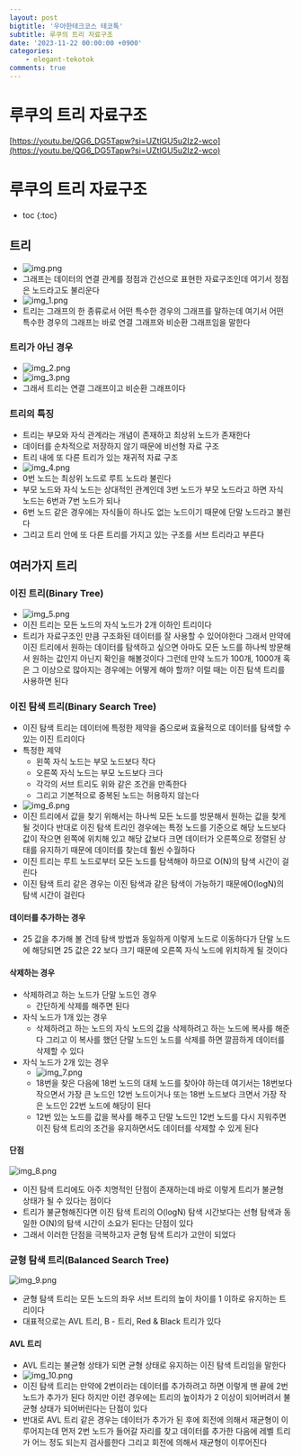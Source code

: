 ```yaml
---
layout: post
bigtitle: '우아한테크코스 테코톡'
subtitle: 루쿠의 트리 자료구조
date: '2023-11-22 00:00:00 +0900'
categories:
    - elegant-tekotok
comments: true
---
```


# 루쿠의 트리 자료구조
[https://youtu.be/QG6_DG5Tapw?si=UZtlGU5u2Iz2-wco](https://youtu.be/QG6_DG5Tapw?si=UZtlGU5u2Iz2-wco)

# 루쿠의 트리 자료구조
* toc
{:toc}

## 트리
+ ![img.png](../../../assets/img/elegant-tekotok/RUKU-TreeDataStructure.png)
+ 그래프는 데이터의 연결 관계를 정점과 간선으로 표현한 자료구조인데 여기서 정점은 노드라고도 불리운다
+ ![img_1.png](../../../assets/img/elegant-tekotok/RUKU-TreeDataStructure1.png)
+ 트리는 그래프의 한 종류로서 어떤 특수한 경우의 그래프를 말하는데 여기서 어떤 특수한 경우의 그래프는 바로 연결 그래프와 비순환 그래프임을 말한다

### 트리가 아닌 경우
+ ![img_2.png](../../../assets/img/elegant-tekotok/RUKU-TreeDataStructure2.png)
+ ![img_3.png](../../../assets/img/elegant-tekotok/RUKU-TreeDataStructure3.png)
+ 그래서 트리는 연결 그래프이고 비순환 그래프이다

### 트리의 특징
+ 트리는 부모와 자식 관계라는 개념이 존재하고 최상위 노드가 존재한다
+ 데이터를 순차적으로 저장하지 않기 때문에 비선형 자료 구조
+ 트리 내에 또 다른 트리가 있는 재귀적 자료 구조
+ ![img_4.png](../../../assets/img/elegant-tekotok/RUKU-TreeDataStructure4.png)
+ 0번 노드는 최상위 노드로 루트 노드라 불린다
+ 부모 노드와 자식 노드는 상대적인 관계인데 3번 노드가 부모 노드라고 하면 자식 노드는 6번과 7번 노드가 되나
+ 6번 노드 같은 경우에는 자식들이 하나도 없는 노드이기 때문에 단말 노드라고 불린다
+ 그리고 트리 안에 또 다른 트리를 가지고 있는 구조를 서브 트리라고 부른다


## 여러가지 트리

### 이진 트리(Binary Tree)
+ ![img_5.png](../../../assets/img/elegant-tekotok/RUKU-TreeDataStructure5.png)
+ 이진 트리는 모든 노드의 자식 노드가 2개 이하인 트리이다 
+ 트리가 자료구조인 만큼 구조화된 데이터를 잘 사용할 수 있어야한다 그래서 만약에 이진 트리에서 원하는 데이터를 탐색하고 싶으면 아마도 모든 노드를 하나씩 방문해서 원하는 값인지 아닌지 확인을 해볼것이다
  그런데 만약 노드가 100개, 1000개 혹은 그 이상으로 많아지는 경우에는 어떻게 해야 할까? 이럴 때는 이진 탐색 트리를 사용하면 된다

### 이진 탐색 트리(Binary Search Tree)
+ 이진 탐색 트리는 데이터에 특정한 제약을 줌으로써 효율적으로 데이터를 탐색할 수 있는 이진 트리이다
+ 특정한 제약
  + 왼쪽 자식 노드는 부모 노드보다 작다
  + 오른쪽 자식 노드는 부모 노드보다 크다
  + 각각의 서브 트리도 위와 같은 조건을 만족한다
  + 그리고 기본적으로 중복된 노드는 허용하지 않는다
+ ![img_6.png](../../../assets/img/elegant-tekotok/RUKU-TreeDataStructure6.png)
+ 이진 트리에서 값을 찾기 위해서는 하나씩 모든 노드를 방문해서 원하는 값을 찾게 될 것이다
  반대로 이진 탐색 트리인 경우에는 특정 노드를 기준으로 해당 노드보다 값이 작으면 왼쪽에 위치해 있고 해당 값보다 크면 데이터가 오른쪽으로 정렬된 상태를 유지하기 때문에 데이터를 찾는데 훨씬 수월하다
+ 이진 트리는 루트 노드로부터 모든 노드를 탐색해야 하므로 O(N)의 탐색 시간이 걸린다
+ 이진 탐색 트리 같은 경우는 이진 탐색과 같은 탐색이 가능하기 때문에O(logN)의 탐색 시간이 걸린다

#### 데이터를 추가하는 경우
+ 25 값을 추가해 볼 건데 탐색 방법과 동일하게 이렇게 노드로 이동하다가 단말 노드에 해당되면 25 값은 22 보다 크기 때문에 오른쪽 자식 노드에 위치하게 될 것이다

#### 삭제하는 경우
+ 삭제하려고 하는 노드가 단말 노드인 경우
  + 간단하게 삭제를 해주면 된다
+ 자식 노드가 1개 있는 경우
  + 삭제하려고 하는 노드의 자식 노드의 값을 삭제하려고 하는 노드에 복사를 해준다 그리고 이 복사를 했던 단말 노드인 노드를 삭제를 하면 깔끔하게 데이터를 삭제할 수 있다
+ 자식 노드가 2개 있는 경우
  + ![img_7.png](../../../assets/img/elegant-tekotok/RUKU-TreeDataStructure7.png)
  + 18번을 찾은 다음에 18번 노드의 대체 노드를 찾아야 하는데 여기서는 18번보다 작으면서 가장 큰 노드인 12번 노드이거나 또는 18번 노드보다 크면서 가장 작은 노드인 22번 노드에 해당이 된다
  + 12번 있는 노드를 값을 복사를 해주고 단말 노드인 12번 노드를 다시 지워주면 이진 탐색 트리의 조건을 유지하면서도 데이터를 삭제할 수 있게 된다

#### 단점
![img_8.png](../../../assets/img/elegant-tekotok/RUKU-TreeDataStructure8.png)
+ 이진 탐색 트리에도 아주 치명적인 단점이 존재하는데 바로 이렇게 트리가 불균형 상태가 될 수 있다는 점이다
+ 트리가 불균형해진다면 이진 탐색 트리의 O(logN) 탐색 시간보다는 선형 탐색과 동일한 O(N)의 탐색 시간이 소요가 된다는 단점이 있다
+ 그래서 이러한 단점을 극복하고자 균형 탐색 트리가 고안이 되었다

### 균형 탐색 트리(Balanced Search Tree)
![img_9.png](../../../assets/img/elegant-tekotok/RUKU-TreeDataStructure9.png)
+ 균형 탐색 트리는 모든 노드의 좌우 서브 트리의 높이 차이를 1 이하로 유지하는 트리이다
+ 대표적으로는 AVL 트리, B - 트리, Red & Black 트리가 있다

#### AVL 트리
+ AVL 트리는 불균형 상태가 되면 균형 상태로 유지하는 이진 탐색 트리임을 말한다
+ ![img_10.png](../../../assets/img/elegant-tekotok/RUKU-TreeDataStructure10.png)
+ 이진 탐색 트리는 만약에 2번이라는 데이터를 추가하려고 하면 이렇게 맨 끝에 2번 노드가 추가가 된다 하지만 이런 경우에는 트리의 높이차가 2 이상이 되어버려서 불균형 상태가 되어버린다는 단점이 있다
+ 반대로 AVL 트리 같은 경우는 데이터가 추가가 된 후에 회전에 의해서 재균형이 이루어지는데 먼저 2번 노드가 들어갈 자리를 찾고 데이터를 추가한 다음에 레벨 트리가 어느 정도 되는지 검사를한다 그리고 회전에 의해서 재균형이 이루어진다
